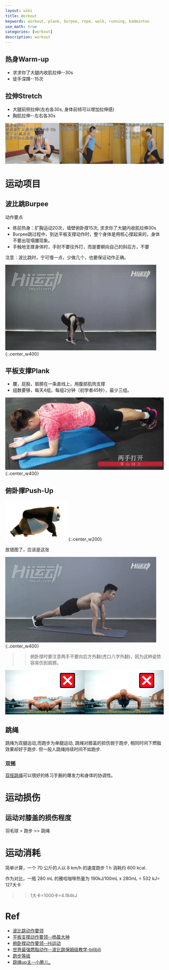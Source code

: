 ```yaml
---
layout: wiki
title: Workout
keywords: workout, plank, burpee, rope, walk, running, badminton
use_math: true
categories: [workout]
description: workout
---
```






## 热身Warm-up
- 求求你了大腿内收肌拉伸--30s
- 徒手深蹲--15次

## 拉伸Stretch

- 大腿前侧拉伸(左右各30s, 身体前倾可以增加拉伸感)
- 胸肌拉伸--左右各30s

![](/images/workout/warm-up_and_stretch.png)

# 运动项目

## 波比跳Burpee
动作要点
- 练前热身：扩胸运动20次，墙壁俯卧撑15次, 求求你了大腿内收肌拉伸30s
- Burpee跳过程中，到达平板支撑动作时，整个身体是用核心撑起来的，身体不要出现塌腰现象。
- 手触地支撑身体时，手肘不要往外打，而是要朝向自己的斜后方，不要

注意：波比跳时，宁可慢一点，少做几个，也要保证动作正确。

![](/images/workout/burpee.gif){:.center_w400}

## 平板支撑Plank
- 腰，屁股，肩膀在一条直线上，用腹部肌肉支撑
- 组数要够，每天4组，每组2分钟（初学者45秒），最少三组。

![](/images/workout/plank.PNG){:.center_w400}


## 俯卧撑Push-Up

![](/images/workout/gongfu_panda_push-up.webp){:.center_w200}

放错图了，应该是这张

![](/images/workout/push-up.gif){:.center_w400}

>>俯卧撑时要注意两手不要向后方外翻(虎口八字外翻)，因为这种姿势容易伤到肩膀。

![](/images/workout/push_up_notice.png)



## 跳绳

跳绳为双腿运动,而跑步为单腿运动, 跳绳对膝盖的损伤弱于跑步, 相同时间下燃脂效果却好于跑步. 但一般人跳绳持续时间不如跑步.

### 双摇

[双摇跳绳](https://zhuanlan.zhihu.com/p/80180288)可以很好的练习手腕的爆发力和身体的协调性。


# 运动损伤

## 运动对膝盖的损伤程度
羽毛球 > 跑步 >> 跳绳


# 运动消耗

简单计算，一个 70 公斤的人以 8 km/h 的速度跑步 1 h 消耗约 600 kcal. 

作为对比，一瓶 280 mL 的雅哈咖啡热量为 190kJ/100mL x 280mL = 532 kJ= 127大卡

>>1大卡=1000卡=4.184kJ




# Ref
- [波比跳动作要领](https://www.hiyd.com/dongzuo/165/)
- [平板支撑动作要领--杨晨大神](https://mp.weixin.qq.com/s/VaqaIjbCearOTrbk9RuB5A)
- [俯卧撑动作要领--Hi运动](https://www.hiyd.com/dongzuo/3/)
- [世界最强燃脂动作--波比跳保姆级教学-bilibili](https://www.bilibili.com/video/av92921718?from=search&seid=11462533189255294419)
- [跑步等级](https://www.jianshu.com/p/d5f5b2f5ee50)
- [跳绳up主--小脆儿_](https://space.bilibili.com/1742759770)
 

